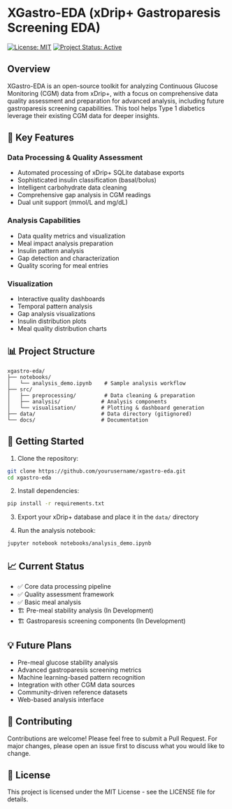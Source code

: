 # XGastro-EDA (xDrip+ Gastroparesis Screening EDA)

[![License: MIT](https://img.shields.io/badge/License-MIT-yellow.svg)](https://opensource.org/licenses/MIT)
[![Project Status: Active](https://www.repostatus.org/badges/latest/active.svg)](https://www.repostatus.org/#active)

## Overview

XGastro-EDA is an open-source toolkit for analyzing Continuous Glucose Monitoring (CGM) data from xDrip+, with a focus on comprehensive data quality assessment and preparation for advanced analysis, including future gastroparesis screening capabilities. This tool helps Type 1 diabetics leverage their existing CGM data for deeper insights.

## 🌟 Key Features

### Data Processing & Quality Assessment
- Automated processing of xDrip+ SQLite database exports
- Sophisticated insulin classification (basal/bolus)
- Intelligent carbohydrate data cleaning
- Comprehensive gap analysis in CGM readings
- Dual unit support (mmol/L and mg/dL)

### Analysis Capabilities
- Data quality metrics and visualization
- Meal impact analysis preparation
- Insulin pattern analysis
- Gap detection and characterization
- Quality scoring for meal entries

### Visualization
- Interactive quality dashboards
- Temporal pattern analysis
- Gap analysis visualizations
- Insulin distribution plots
- Meal quality distribution charts

## 📊 Project Structure
```
xgastro-eda/
├── notebooks/
│   └── analysis_demo.ipynb    # Sample analysis workflow
├── src/
│   ├── preprocessing/         # Data cleaning & preparation
│   ├── analysis/             # Analysis components
│   └── visualisation/        # Plotting & dashboard generation
├── data/                     # Data directory (gitignored)
└── docs/                     # Documentation
```

## 🚀 Getting Started

1. Clone the repository:
```bash
git clone https://github.com/yourusername/xgastro-eda.git
cd xgastro-eda
```

2. Install dependencies:
```bash
pip install -r requirements.txt
```

3. Export your xDrip+ database and place it in the `data/` directory

4. Run the analysis notebook:
```bash
jupyter notebook notebooks/analysis_demo.ipynb
```

## 📈 Current Status

- ✅ Core data processing pipeline
- ✅ Quality assessment framework
- ✅ Basic meal analysis
- 🏗️ Pre-meal stability analysis (In Development)
- 🏗️ Gastroparesis screening components (In Development)

## 💡 Future Plans

- Pre-meal glucose stability analysis
- Advanced gastroparesis screening metrics
- Machine learning-based pattern recognition
- Integration with other CGM data sources
- Community-driven reference datasets
- Web-based analysis interface

## 🤝 Contributing

Contributions are welcome! Please feel free to submit a Pull Request. For major changes, please open an issue first to discuss what you would like to change.

## 📝 License

This project is licensed under the MIT License - see the LICENSE file for details.